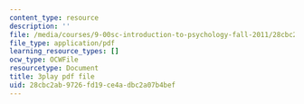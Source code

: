 ```yaml
---
content_type: resource
description: ''
file: /media/courses/9-00sc-introduction-to-psychology-fall-2011/28cbc2ab9726fd19ce4adbc2a07b4bef_v4ur5mna060.pdf
file_type: application/pdf
learning_resource_types: []
ocw_type: OCWFile
resourcetype: Document
title: 3play pdf file
uid: 28cbc2ab-9726-fd19-ce4a-dbc2a07b4bef
---
```

